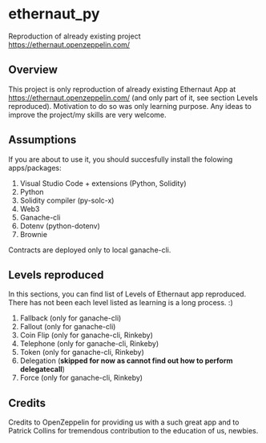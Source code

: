 # ethernaut_py

Reproduction of already existing project https://ethernaut.openzeppelin.com/

## Overview

This project is only reproduction of already existing Ethernaut App at https://ethernaut.openzeppelin.com/ (and only part of it, see section Levels reproduced). Motivation to do so was only learning purpose. Any ideas to improve the project/my skills are very welcome.

## Assumptions

If you are about to use it, you should succesfully install the folowing apps/packages:

1. Visual Studio Code + extensions (Python, Solidity)
2. Python
3. Solidity compiler (py-solc-x)
4. Web3
5. Ganache-cli
6. Dotenv (python-dotenv)
7. Brownie

Contracts are deployed only to local ganache-cli.

## Levels reproduced

In this sections, you can find list of Levels of Ethernaut app reproduced. There has not been each level listed as learning is a long process. :)

1. Fallback (only for ganache-cli)
2. Fallout (only for ganache-cli)
3. Coin Flip (only for ganache-cli, Rinkeby)
4. Telephone (only for ganache-cli, Rinkeby)
5. Token (only for ganache-cli, Rinkeby)
6. Delegation (**skipped for now as cannot find out how to perform delegatecall**)
7. Force (only for ganache-cli, Rinkeby)

## Credits

Credits to OpenZeppelin for providing us with a such great app and to Patrick Collins for tremendous contribution to the education of us, newbies.
